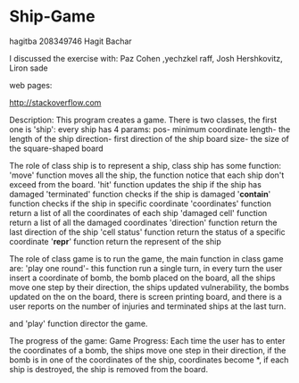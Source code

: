 # Ship-Game

hagitba
208349746
Hagit Bachar

I discussed the exercise with: Paz Cohen ,yechzkel raff, Josh Hershkovitz,
 Liron sade

web pages:

http://stackoverflow.com


Description:
This program creates a game.
There is two classes, the first one is 'ship':
every ship has 4 params:
pos- minimum coordinate
length- the length of the ship
direction- first direction of the ship
board size- the size of the square-shaped board

The role of class ship is to represent a ship, class ship has some function:
'move' function moves all the ship, the function notice that each ship don't
 exceed from the board.
'hit' function updates the ship if the ship has damaged
'terminated' function checks if the ship is damaged
'__contain__' function checks if the ship in specific coordinate
'coordinates' function return a list of all the coordinates of each ship
'damaged cell' function return a list of all the damaged coordinates
'direction' function return the last direction of the ship
'cell status' function return the status of a specific coordinate
'__repr__' function return the represent of the ship

The role of class game is to run the game, the main function in class game are:
'play one round'- this function run a single turn, in every turn the user
insert a coordinate of bomb, the bomb placed on the board, all the ships move
one step by their direction, the ships updated vulnerability, the bombs
updated on the on the board, there is screen printing board, and there is a
user reports on the number of injuries and terminated ships at the last turn.

and 'play' function director the game.

The progress of the game:
Game Progress:
Each time the user has to enter the coordinates of a bomb, the ships move one step in their direction, if the bomb is in one of the coordinates of the ship, coordinates become *, if each ship is destroyed, the ship is removed from the board.
